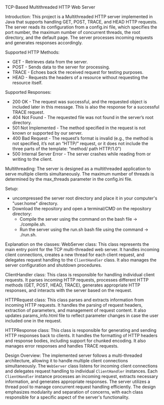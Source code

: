 TCP-Based Multithreaded HTTP Web Server

Introduction:
This project is a Multithreaded HTTP server implemented in Java that supports handling GET, POST, TRACE, and HEAD HTTP requests.
The server reads its configuration from a config.ini file, which specifies the port number, the maximum number of concurrent threads, the root directory, and the default page.
The server processes incoming requests and generates responses accordingly.


Supported HTTP Methods:
- GET - Retrieves data from the server.
- POST - Sends data to the server for processing.
- TRACE - Echoes back the received request for testing purposes.
- HEAD - Requests the headers of a resource without requesting the resource itself.

Supported Responses:
- 200 OK - The request was successful, and the requested object is included later in this message. This is also the response for a successful TRACE request.
- 404 Not Found - The requested file was not found in the server’s root directory.
- 501 Not Implemented - The method specified in the request is not known or supported by our server.
- 400 Bad Request - The request’s format is invalid (e.g., the method is not specified, it’s not an “HTTP/” request, or it does not include the three parts of the template: “method/ path HTTP/1.0”)
- 500 Internal Server Error - The server crashes while reading from or writing to the client.

Multithreading:
The server is designed as a multithreaded application to serve multiple clients simultaneously.
The maximum number of threads is determined by the max_threads parameter in the config.ini file.


Setup:
- uncompressed the server root directory and place it in your computer's "user.home" directory.
- Download the repository and open a terminal/CMD on the repository directory:
  - Compile the server using the command on the bash file -> ./compile.sh.
  - Run the server using the run.sh bash file using the command -> ./run.sh.

Explanation on the classes:
WebServer class:
This class represents the main entry point for the TCP multi-threaded web server. 
It handles incoming client connections, creates a new thread for each client request, and delegates request handling to the `ClientHandler` class. It also manages the server configuration and shutdown procedures.

ClientHandler class:
This class is responsible for handling individual client requests. 
It parses incoming HTTP requests, processes different HTTP methods (GET, POST, HEAD, TRACE), generates appropriate HTTP responses, and interacts with the server based on the request.

HTTPRequest class:
This class parses and extracts information from incoming HTTP requests. 
It handles the parsing of request headers, extraction of parameters, and management of request content. 
It also updates params_info.html file to reflect parameter changes in case the user included one in the request.

HTTPResponse class:
This class is responsible for generating and sending HTTP responses back to clients. 
It handles the formatting of HTTP headers and response bodies, including support for chunked encoding. 
It also manages error responses and handles TRACE requests.


Design Overview:
The implemented server follows a multi-threaded architecture, allowing it to handle multiple client connections simultaneously. 
The `WebServer` class listens for incoming client connections and delegates request handling to individual `ClientHandler` instances. 
Each `ClientHandler` instance processes an incoming request, extracts necessary information, and generates appropriate responses. 
The server utilizes a thread pool to manage concurrent request handling efficiently. 
The design emphasizes modularity and separation of concerns, with each class responsible for a specific aspect of the server's functionality.
